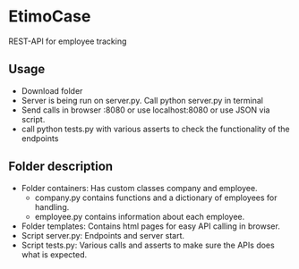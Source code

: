 # EtimoCase
REST-API for employee tracking

## Usage
- Download folder
- Server is being run on server.py. Call python server.py in terminal
- Send calls in browser <ip>:8080 or use localhost:8080 or use JSON via script.
- call python tests.py with various asserts to check the functionality of the endpoints


## Folder description 
- Folder containers: Has custom classes company and employee.
  - company.py contains functions and a dictionary of employees for handling.
  - employee.py contains information about each employee.
- Folder templates: Contains html pages for easy API calling in browser.
- Script server.py: Endpoints and server start.
- Script tests.py: Various calls and asserts to make sure the APIs does what is expected.
